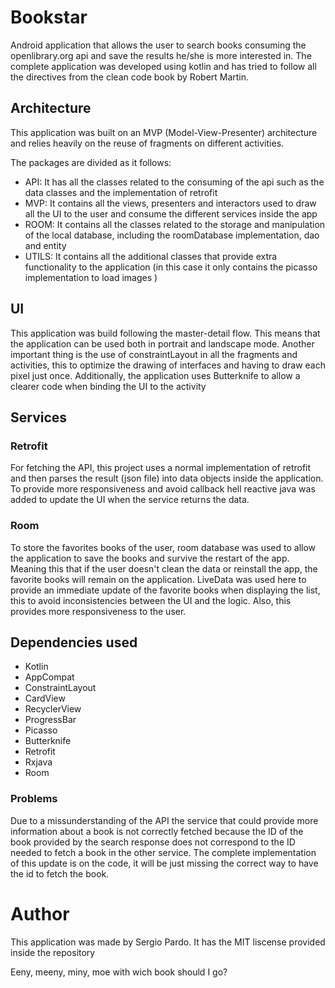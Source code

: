 # Bookstar
Android application that allows the user to search books consuming the openlibrary.org api and save the results he/she is more interested in.
The complete application was developed using kotlin and has tried to follow all the directives from the clean code book by Robert Martin.

## Architecture

This application was built on an MVP (Model-View-Presenter) architecture and relies heavily on the reuse of fragments on different activities.

The packages are divided as it follows:
  - API: 
    It has all the classes related to the consuming of the api such as the data classes and the implementation of retrofit
  - MVP: 
    It contains all the views, presenters and interactors used to draw all the UI to the user and consume the different           services inside the app
  - ROOM: 
    It contains all the classes related to the storage and manipulation of the local database, including the roomDatabase         implementation, dao and entity
  - UTILS: 
    It contains all the additional classes that provide extra functionality to the application (in this case it only contains     the picasso implementation to load images )
 
 ## UI
 
 This application was build following the master-detail flow. This means that the application can be used both in portrait and  landscape mode.
 Another important thing is the use of constraintLayout in all the fragments and activities, this to optimize the drawing of interfaces and having to draw each pixel just once.
 Additionally, the application uses Butterknife to allow a clearer code when binding the UI to the activity
 
 ## Services
 
  ### Retrofit
  
  For fetching the API, this project uses a normal implementation of retrofit and then parses the result (json file) into data objects inside the application. To provide more responsiveness and avoid callback hell reactive java was added to update the UI when the service returns the data.
  
  ### Room

  To store the favorites books of the user, room database was used to allow the application to save the books and survive the restart of the app. Meaning this that if the user doesn't clean the data or reinstall the app, the favorite books will remain on the application.
  LiveData was used here to provide an immediate update of the favorite books when displaying the list, this to avoid inconsistencies between the UI and the logic. Also, this provides more responsiveness to the user.

## Dependencies used
  - Kotlin
  - AppCompat
  - ConstraintLayout
  - CardView
  - RecyclerView
  - ProgressBar
  - Picasso
  - Butterknife
  - Retrofit
  - Rxjava
  - Room
  
### Problems
Due to a missunderstanding of the API the service that could provide more information about a book is not correctly fetched because the ID of the book provided by the search response does not correspond to the ID needed to fetch a book in the other service. The complete implementation of this update is on the code, it will be just missing the correct way to have the id to fetch the book.
  
 # Author
 This application was made by Sergio Pardo. 
 It has the MIT liscense provided inside the repository
 
 
 
Eeny, meeny, miny, moe with wich book should I go?
